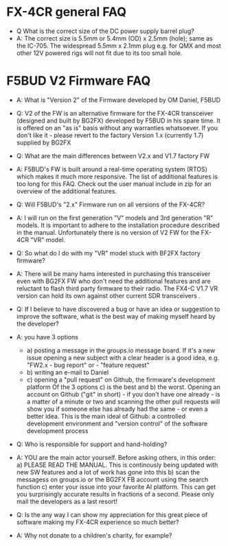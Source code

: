 FX-4CR general FAQ
==================
- Q What is the correct size of the DC power supply barrel plug?
- A: The correct size is 5.5mm or 5.4mm (OD) x 2.5mm (hole); same as the IC-705.
The widespread 5.5mm x 2.1mm plug e.g. for QMX and most other 12V powered rigs will not fit due to its too small hole. 

F5BUD V2 Firmware FAQ
=====================
- A: What is "Version 2" of the Firmware developed by OM Daniel, F5BUD
- Q: V2 of the FW is an alternative firmware for the FX-4CR transceiver (designed and built by BG2FX) developed by F5BUD in his spare time. It is offered on an "as is" basis without any warranties whatsoever. If you don't like it - please revert to the factory Version 1.x (currently 1.7) supplied by BG2FX

- Q: What are the main differences between V2.x and V1.7 factory FW
- A: F5BUD's FW is built around a real-time operating system (RTOS) which makes it much more responsive. The list of additional features is too long for this FAQ. Check out the user manual include in zip for an overview of the additional features.

- Q: Will F5BUD's "2.x" Firmware run on all versions of the FX-4CR?
- A: I will run on the first generation "V" models and 3rd generation "R" models.
It is important to adhere to the installation procedure described in the manual.
Unfortunately there is no version of V2 FW for the FX-4CR "VR" model.

- Q: So what do I do with my "VR" model stuck with BF2FX factory firmware?
- A: There will be many hams interested in purchasing this transceiver even with BG2FX FW who don't need the additional features and are reluctant to flash third party firmware to their radio. The FX4-C V1.7 VR version can hold its own against other current SDR transceivers .

- Q: If I believe to have discovered a bug or have an idea or suggestion to improve the software, what is the best way of making myself heard by the developer?
- A: you have 3 options
   + a) posting a message in the groups.io message board. If it's a new issue opening a new subject with a clear header is a good idea, e.g. "FW2.x - bug report" or - "feature request"
   + b) writing an e-mail to Daniel
   + c) opening a "pull request" on Github, the firmware's development platform
Of the 3 options c) is the best and b) the worst.
Opening an account on Github ("git" in short) - if you don't have one already - is a matter of a minute or two and scanning the other pull requests will show you if someone else has already had the same - or even a better idea. This is the main ideal of Github: a controlled development environment and "version control" of the software development process

- Q: Who is responsible for support and hand-holding?
- A: YOU are the main actor yourself. Before asking others, in this order:
a) PLEASE READ THE MANUAL. This is continously being updated with new SW features and a lot of work has gone into this
b) scan the messagess on groups.io or the BG2FX FB account using the search function
c) enter your issue into your favorite AI platform. This can get you surprisingly accurate results in fractions of a second.
Please only mail the developers as a last resort! 

- Q: Is the any way I can show my appreciation for this great piece of software making my FX-4CR experience so much better?
- A: Why not donate to a children's charity, for example?

